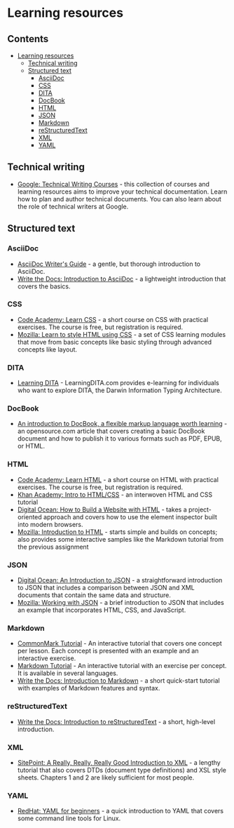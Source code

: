 # Learning resources

## Contents<!-- omit in toc -->

- [Learning resources](#learning-resources)
  - [Technical writing](#technical-writing)
  - [Structured text](#structured-text)
    - [AsciiDoc](#asciidoc)
    - [CSS](#css)
    - [DITA](#dita)
    - [DocBook](#docbook)
    - [HTML](#html)
    - [JSON](#json)
    - [Markdown](#markdown)
    - [reStructuredText](#restructuredtext)
    - [XML](#xml)
    - [YAML](#yaml)

## Technical writing

- [Google: Technical Writing Courses](https://developers.google.com/tech-writing/overview)
  \- this collection of courses and learning resources aims to improve your
  technical documentation. Learn how to plan and author technical documents.
  You can also learn about the role of technical writers at Google.

## Structured text

### AsciiDoc

- [AsciiDoc Writer's Guide](https://asciidoctor.org/docs/asciidoc-writers-guide/)
  \- a gentle, but thorough introduction to AsciiDoc.
- [Write the Docs: Introduction to AsciiDoc](https://www.writethedocs.org/guide/writing/asciidoc/)
  \- a lightweight introduction that covers the basics.

### CSS

- [Code Academy: Learn CSS](https://www.codecademy.com/learn/learn-css)
  \- a short course on CSS with practical exercises. The course is free, but
  registration is required.
- [Mozilla: Learn to style HTML using CSS](https://developer.mozilla.org/en-US/docs/Learn/CSS)
  \- a set of CSS learning modules that move from basic concepts like basic
  styling through advanced concepts like layout.

### DITA

- [Learning DITA](https://learningdita.com) - LearningDITA.com provides
  e-learning for individuals who want to explore DITA, the Darwin Information
  Typing Architecture.

### DocBook

- [An introduction to DocBook, a flexible markup language worth learning](https://opensource.com/article/17/9/docbook)
  \- an opensource.com article that covers creating a basic DocBook document
  and how to publish it to various formats such as PDF, EPUB, or HTML.

### HTML

- [Code Academy: Learn HTML](https://www.codecademy.com/learn/learn-html) - a
  short course on HTML with practical exercises. The course is free, but
  registration is required.
- [Khan Academy: Intro to HTML/CSS](https://www.khanacademy.org/computing/computer-programming/html-css)
  \- an interwoven HTML and CSS tutorial
- [Digital Ocean: How to Build a Website with HTML](https://www.digitalocean.com/community/tutorial_series/how-to-build-a-website-with-html)
  \- takes a project-oriented approach and covers how to use the element
  inspector built into modern browsers.
- [Mozilla: Introduction to HTML](https://developer.mozilla.org/en-US/docs/Learn/HTML/Introduction_to_HTML)
  \- starts simple and builds on concepts; also provides some interactive
  samples like the Markdown tutorial from the previous assignment

### JSON

- [Digital Ocean: An Introduction to JSON](https://www.digitalocean.com/community/tutorials/an-introduction-to-json)
  \- a straightforward introduction to JSON that includes a comparison between
  JSON and XML documents that contain the same data and structure.
- [Mozilla: Working with JSON](https://developer.mozilla.org/en-US/docs/Learn/JavaScript/Objects/JSON)
  \- a brief introduction to JSON that includes an example that incorporates
  HTML, CSS, and JavaScript.

### Markdown

- [CommonMark Tutorial](https://commonmark.org/help/tutorial/) - An interactive
  tutorial that covers one concept per lesson. Each concept is presented with
  an example and an interactive exercise.
- [Markdown Tutorial](https://www.markdowntutorial.com) - An interactive
  tutorial with an exercise per concept. It is available in several languages.
- [Write the Docs: Introduction to Markdown](https://www.writethedocs.org/guide/writing/markdown/)
  \- a short quick-start tutorial with examples of Markdown features and
  syntax.

### reStructuredText

- [Write the Docs: Introduction to reStructuredText](https://www.writethedocs.org/about/learning-resources/)
  \- a short, high-level introduction.

### XML

- [SitePoint: A Really, Really, Really Good Introduction to XML](https://www.sitepoint.com/really-good-introduction-xml/)
  \- a lengthy tutorial that also covers DTDs (document type definitions) and
  XSL style sheets. Chapters 1 and 2 are likely sufficient for most people.

### YAML

- [RedHat: YAML for beginners](https://www.redhat.com/sysadmin/yaml-beginners)
  \- a quick introduction to YAML that covers some command line tools for
  Linux.
